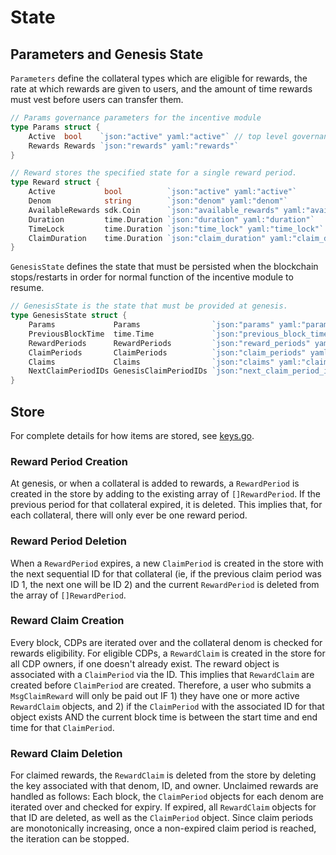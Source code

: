 # State

## Parameters and Genesis State

`Parameters` define the collateral types which are eligible for rewards, the rate at which rewards are given to users, and the amount of time rewards must vest before users can transfer them.

```go
// Params governance parameters for the incentive module
type Params struct {
	Active  bool    `json:"active" yaml:"active"` // top level governance switch to disable all rewards
	Rewards Rewards `json:"rewards" yaml:"rewards"`
}

// Reward stores the specified state for a single reward period.
type Reward struct {
	Active           bool          `json:"active" yaml:"active"`                       // governance switch to disable a period
	Denom            string        `json:"denom" yaml:"denom"`                         // the collateral denom rewards apply to, must be found in the cdp collaterals
	AvailableRewards sdk.Coin      `json:"available_rewards" yaml:"available_rewards"` // the total amount of coins distributed per period
	Duration         time.Duration `json:"duration" yaml:"duration"`                   // the duration of the period
	TimeLock         time.Duration `json:"time_lock" yaml:"time_lock"`                 // how long rewards for this period are timelocked
	ClaimDuration    time.Duration `json:"claim_duration" yaml:"claim_duration"`       // how long users have after the period ends to claim their rewards
}
```

`GenesisState` defines the state that must be persisted when the blockchain stops/restarts in order for normal function of the incentive module to resume.

```go
// GenesisState is the state that must be provided at genesis.
type GenesisState struct {
	Params             Params                `json:"params" yaml:"params"`
	PreviousBlockTime  time.Time             `json:"previous_block_time" yaml:"previous_block_time"`
	RewardPeriods      RewardPeriods         `json:"reward_periods" yaml:"reward_periods"`
	ClaimPeriods       ClaimPeriods          `json:"claim_periods" yaml:"claim_periods"`
	Claims             Claims                `json:"claims" yaml:"claims"`
	NextClaimPeriodIDs GenesisClaimPeriodIDs `json:"next_claim_period_ids" yaml:"next_claim_period_ids"`
}
```

## Store

For complete details for how items are stored, see [keys.go](../types/keys.go).

### Reward Period Creation

At genesis, or when a collateral is added to rewards, a `RewardPeriod` is created in the store by adding to the existing array of `[]RewardPeriod`. If the previous period for that collateral expired, it is deleted. This implies that, for each collateral, there will only ever be one reward period.

### Reward Period Deletion

When a `RewardPeriod` expires, a new `ClaimPeriod` is created in the store with the next sequential ID for that collateral (ie, if the previous claim period was ID 1, the next one will be ID 2) and the current `RewardPeriod` is deleted from the array of `[]RewardPeriod`.

### Reward Claim Creation

Every block, CDPs are iterated over and the collateral denom is checked for rewards eligibility. For eligible CDPs, a `RewardClaim` is created in the store for all CDP owners, if one doesn't already exist. The reward object is associated with a `ClaimPeriod` via the ID. This implies that `RewardClaim` are created before `ClaimPeriod` are created. Therefore, a user who submits a `MsgClaimReward` will only be paid out IF 1) they have one or more active `RewardClaim` objects, and 2) if the `ClaimPeriod` with the associated ID for that object exists AND the current block time  is between the start time and end time for that `ClaimPeriod`.

### Reward Claim Deletion

For claimed rewards, the `RewardClaim` is deleted from the store by deleting the key associated with that denom, ID, and owner. Unclaimed rewards are handled as follows: Each block, the `ClaimPeriod` objects for each denom are iterated over and checked for expiry. If expired, all `RewardClaim` objects for that ID are deleted, as well as the `ClaimPeriod` object. Since claim periods are monotonically increasing, once a non-expired claim period is reached, the iteration can be stopped.
